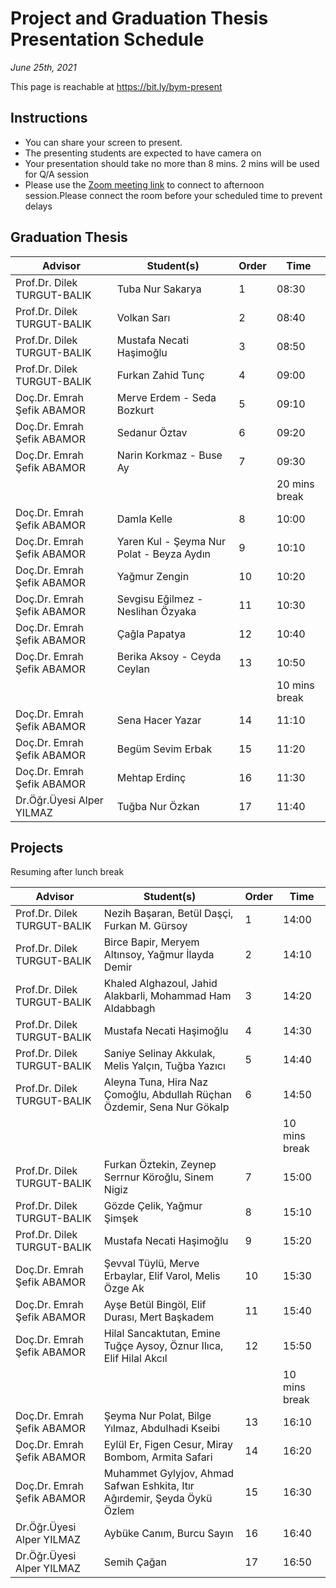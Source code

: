 # Project and Graduation Thesis Presentation Schedule
*June 25th, 2021*

This page is reachable at https://bit.ly/bym-present

## Instructions

* You can share your screen to present.
* The presenting students are expected to have camera on
* Your presentation should take no more than 8 mins. 2 mins will be used for Q/A session
* Please use the [Zoom meeting link](http://online.yildiz.edu.tr/JoinMeeting?organizationid=646bebbc-56ee-42fb-84b7-9ca8d19339bf&meetingid=c05e3276-c1e3-4611-96e5-58c08a5ae66c) to connect to afternoon session.Please connect the room before your scheduled time to prevent delays

## Graduation Thesis


| **Advisor**                 | **Student(s)**                            | **Order** | **Time**      |
| --------------------------- | ----------------------------------------- | --------- | ------------- |
| Prof.Dr. Dilek TURGUT-BALIK | Tuba Nur Sakarya                          | 1         | 08:30         |
| Prof.Dr. Dilek TURGUT-BALIK | Volkan Sarı                               | 2         | 08:40         |
| Prof.Dr. Dilek TURGUT-BALIK | Mustafa Necati Haşimoğlu                  | 3         | 08:50         |
| Prof.Dr. Dilek TURGUT-BALIK | Furkan Zahid Tunç                         | 4         | 09:00         |
| Doç.Dr. Emrah Şefik ABAMOR  | Merve Erdem - Seda Bozkurt                | 5         | 09:10         |
| Doç.Dr. Emrah Şefik ABAMOR  | Sedanur Öztav                             | 6         | 09:20         |
| Doç.Dr. Emrah Şefik ABAMOR  | Narin Korkmaz - Buse Ay                   | 7         | 09:30         |
|                             |                                           |           | 20 mins break |
| Doç.Dr. Emrah Şefik ABAMOR  | Damla Kelle                               | 8         | 10:00         |
| Doç.Dr. Emrah Şefik ABAMOR  | Yaren Kul - Şeyma Nur Polat - Beyza Aydın | 9         | 10:10         |
| Doç.Dr. Emrah Şefik ABAMOR  | Yağmur Zengin                             | 10        | 10:20         |
| Doç.Dr. Emrah Şefik ABAMOR  | Sevgisu Eğilmez - Neslihan Özyaka         | 11        | 10:30         |
| Doç.Dr. Emrah Şefik ABAMOR  | Çağla Papatya                             | 12        | 10:40         |
| Doç.Dr. Emrah Şefik ABAMOR  | Berika Aksoy - Ceyda Ceylan               | 13        | 10:50         |
|                             |                                           |           | 10 mins break |
| Doç.Dr. Emrah Şefik ABAMOR  | Sena Hacer Yazar                          | 14        | 11:10         |
| Doç.Dr. Emrah Şefik ABAMOR  | Begüm Sevim Erbak                         | 15        | 11:20         |
| Doç.Dr. Emrah Şefik ABAMOR  | Mehtap Erdinç                             | 16        | 11:30         |
| Dr.Öğr.Üyesi Alper YILMAZ   | Tuğba Nur Özkan                           | 17        | 11:40         |

## Projects

Resuming after lunch break

| **Advisor**                 | **Student(s)**                                               | **Order** | **Time**       |
| --------------------------- | ------------------------------------------------------------ | --------- | -------------- |
| Prof.Dr. Dilek TURGUT-BALIK | Nezih Başaran, Betül Daşçi, Furkan M. Gürsoy                 | 1         | 14:00          |
| Prof.Dr. Dilek TURGUT-BALIK | Birce Bapir, Meryem Altınsoy, Yağmur İlayda Demir            | 2         | 14:10          |
| Prof.Dr. Dilek TURGUT-BALIK | Khaled Alghazoul, Jahid Alakbarli, Mohammad Ham Aldabbagh    | 3         | 14:20          |
| Prof.Dr. Dilek TURGUT-BALIK | Mustafa Necati Haşimoğlu                                     | 4         | 14:30          |
| Prof.Dr. Dilek TURGUT-BALIK | Saniye Selinay Akkulak, Melis Yalçın, Tuğba Yazıcı           | 5         | 14:40          |
| Prof.Dr. Dilek TURGUT-BALIK | Aleyna Tuna, Hira Naz Çomoğlu, Abdullah Rüçhan Özdemir, Sena Nur Gökalp | 6         | 14:50          |
|                             |                                                              |           | 10 mins break    |
| Prof.Dr. Dilek TURGUT-BALIK | Furkan Öztekin, Zeynep Serrnur Köroğlu, Sinem Nigiz          | 7         | 15:00          |
| Prof.Dr. Dilek TURGUT-BALIK | Gözde Çelik, Yağmur Şimşek                                   | 8         | 15:10          |
| Prof.Dr. Dilek TURGUT-BALIK | Mustafa Necati Haşimoğlu                                     | 9         | 15:20          |
| Doç.Dr. Emrah Şefik ABAMOR  | Şevval Tüylü, Merve Erbaylar, Elif Varol, Melis Özge Ak      | 10        | 15:30          |
| Doç.Dr. Emrah Şefik ABAMOR  | Ayşe Betül Bingöl, Elif Durası, Mert Başkadem                | 11        | 15:40          |
| Doç.Dr. Emrah Şefik ABAMOR  | Hilal Sancaktutan, Emine Tuğçe Aysoy, Öznur Ilıca, Elif Hilal Akcıl | 12        | 15:50          |
|                             |                                                              |           | 10 mins break  |
| Doç.Dr. Emrah Şefik ABAMOR  | Şeyma Nur Polat, Bilge Yılmaz, Abdulhadi Kseibi              | 13        | 16:10          |
| Doç.Dr. Emrah Şefik ABAMOR  | Eylül Er, Figen Cesur, Miray Bombom, Armita Safari           | 14        | 16:20          |
| Doç.Dr. Emrah Şefik ABAMOR  | Muhammet Gylyjov, Ahmad Safwan Eshkita, Itır Ağırdemir, Şeyda Öykü Özlem | 15        | 16:30          |
| Dr.Öğr.Üyesi Alper YILMAZ   | Aybüke Canım, Burcu Sayın                                    | 16        | 16:40          |
| Dr.Öğr.Üyesi Alper YILMAZ   | Semih Çağan                                                  | 17        | 16:50          |
